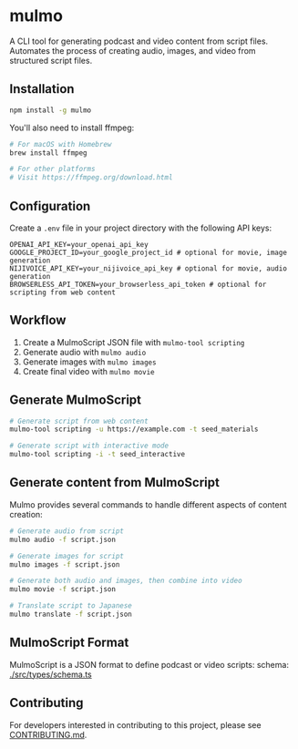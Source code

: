 # mulmo

A CLI tool for generating podcast and video content from script files. Automates the process of creating audio, images, and video from structured script files.

## Installation

```bash
npm install -g mulmo
```

You'll also need to install ffmpeg:
```bash
# For macOS with Homebrew
brew install ffmpeg

# For other platforms
# Visit https://ffmpeg.org/download.html
```

## Configuration

Create a `.env` file in your project directory with the following API keys:

```
OPENAI_API_KEY=your_openai_api_key
GOOGLE_PROJECT_ID=your_google_project_id # optional for movie, image generation
NIJIVOICE_API_KEY=your_nijivoice_api_key # optional for movie, audio generation
BROWSERLESS_API_TOKEN=your_browserless_api_token # optional for scripting from web content
```

## Workflow

1. Create a MulmoScript JSON file with `mulmo-tool scripting`
2. Generate audio with `mulmo audio`
3. Generate images with `mulmo images` 
4. Create final video with `mulmo movie`

## Generate MulmoScript

```bash
# Generate script from web content
mulmo-tool scripting -u https://example.com -t seed_materials

# Generate script with interactive mode
mulmo-tool scripting -i -t seed_interactive
```

## Generate content from MulmoScript

Mulmo provides several commands to handle different aspects of content creation:

```bash
# Generate audio from script
mulmo audio -f script.json

# Generate images for script
mulmo images -f script.json

# Generate both audio and images, then combine into video
mulmo movie -f script.json

# Translate script to Japanese
mulmo translate -f script.json
```

## MulmoScript Format

MulmoScript is a JSON format to define podcast or video scripts:
schema: [./src/types/schema.ts](./src/types/schema.ts)


## Contributing

For developers interested in contributing to this project, please see [CONTRIBUTING.md](./CONTRIBUTING.md).
